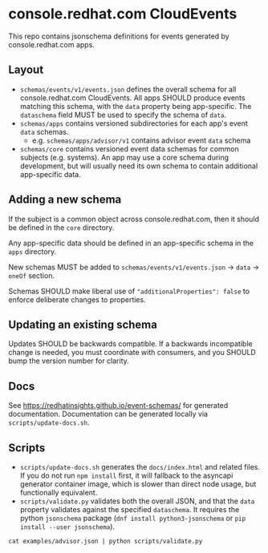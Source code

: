 console.redhat.com CloudEvents
==============================

This repo contains jsonschema definitions for events generated by console.redhat.com apps.

Layout
------

* `schemas/events/v1/events.json` defines the overall schema for all console.redhat.com CloudEvents.
  All apps SHOULD produce events matching this schema, with the `data` property being app-specific.
  The `dataschema` field MUST be used to specify the schema of `data`.
* `schemas/apps` contains versioned subdirectories for each app's event `data` schemas.
  * e.g. `schemas/apps/advisor/v1` contains advisor event `data` schema
* `schemas/core` contains versioned event data schemas for common subjects (e.g. systems). An app
  may use a core schema during development, but will usually need its own schema to contain
  additional app-specific data.

Adding a new schema
-------------------

If the subject is a common object across console.redhat.com, then it should be defined in the `core`
directory.

Any app-specific data should be defined in an app-specific schema in the `apps` directory.

New schemas MUST be added to `schemas/events/v1/events.json` -> `data` -> `oneOf` section.


Schemas SHOULD make liberal use of `"additionalProperties": false` to enforce deliberate changes to
properties.

Updating an existing schema
---------------------------

Updates SHOULD be backwards compatible. If a backwards incompatible change is needed, you must
coordinate with consumers, and you SHOULD bump the version number for clarity.

Docs
----

See https://redhatinsights.github.io/event-schemas/ for generated documentation.
Documentation can be generated locally via `scripts/update-docs.sh`.

Scripts
-------

* `scripts/update-docs.sh` generates the `docs/index.html` and related files.
  If you do not run `npm install` first, it will fallback to the asyncapi
  generator container image, which is slower than direct node usage, but
  functionally equivalent.
* `scripts/validate.py` validates both the overall JSON, and that the `data` property validates 
  against the specified `dataschema`. It requires the python `jsonschema` package 
  (`dnf install python3-jsonschema` or `pip install --user jsonschema`).

```
cat examples/advisor.json | python scripts/validate.py
```
